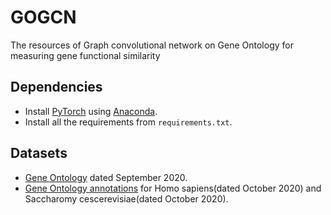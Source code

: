 # GOGCN

The resources of Graph convolutional network on Gene Ontology for measuring gene functional similarity


## Dependencies
- Install [PyTorch](https://pytorch.org/) using [Anaconda](https://www.anaconda.com/products/individual).
- Install all the requirements from `requirements.txt`.

## Datasets
- [Gene Ontology](http://geneontology.org/docs/download-ontology/) dated September 2020.
- [Gene Ontology annotations](http://geneontology.org/docs/download-go-annotations/) for Homo sapiens(dated October 2020) and Saccharomy cescerevisiae(dated October 2020).
